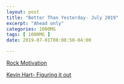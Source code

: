 ```yaml
---
layout: post
title: "Better Than Yesterday- July 2019"
excerpt: "Ahead only"
categories: 1000MG
tags: [ 1000MG ]
date: 2019-07-01T08:08:50-04:00

---
```


[Rock Motivation](https://www.youtube.com/watch?v=oEVnq6LIKOM)

[Kevin Hart- Figuring it out](https://www.youtube.com/watch?v=ZtHl39RjQPk)
